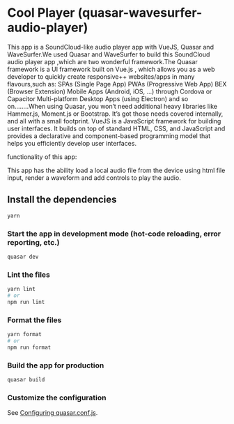# Cool Player (quasar-wavesurfer-audio-player)

This app is a SoundCloud-like audio player app with VueJS, Quasar and WaveSurfer.We used Quasar and WaveSurfer to build this SoundCloud audio player app ,which are two wonderful framework.The Quasar framework is a UI framework built on Vue.js , which allows you as a web developer to quickly create responsive++ websites/apps in many flavours,such as:
SPAs (Single Page App)
PWAs (Progressive Web App)
BEX (Browser Extension)
Mobile Apps (Android, iOS, …) through Cordova or Capacitor
Multi-platform Desktop Apps (using Electron) and so on........When using Quasar, you won’t need additional heavy libraries like Hammer.js, Moment.js or Bootstrap. It’s got those needs covered internally, and all with a small footprint.
VueJS is a JavaScript framework for building user interfaces. It builds on top of standard HTML, CSS, and JavaScript and provides a declarative and component-based programming model that helps you efficiently develop user interfaces.

functionality of this app:

This app has the ability load a local audio file from the device using html file input, render a waveform and add controls to play the audio.




## Install the dependencies
```bash
yarn
```

### Start the app in development mode (hot-code reloading, error reporting, etc.)
```bash
quasar dev
```

### Lint the files
```bash
yarn lint
# or
npm run lint
```

### Format the files
```bash
yarn format
# or
npm run format
```


### Build the app for production
```bash
quasar build
```

### Customize the configuration
See [Configuring quasar.conf.js](https://quasar.dev/quasar-cli/quasar-conf-js).
